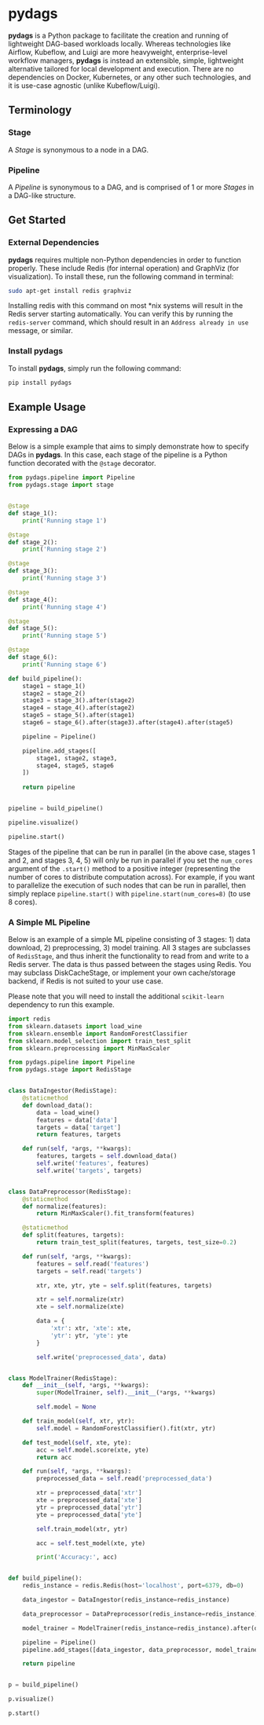 # pydags

**pydags** is a Python package to facilitate the creation and running of
lightweight DAG-based workloads locally. Whereas technologies like Airflow,
Kubeflow, and Luigi are more heavyweight, enterprise-level workflow managers,
**pydags** is instead an extensible, simple, lightweight alternative tailored
for local development and execution. There are no dependencies on Docker,
Kubernetes, or any other such technologies, and it is use-case agnostic (unlike
Kubeflow/Luigi).

## Terminology

### Stage

A *Stage* is synonymous to a node in a DAG.

### Pipeline

A *Pipeline* is synonymous to a DAG, and is comprised of 1 or more *Stages* in
a DAG-like structure.

## Get Started

### External Dependencies

**pydags** requires multiple non-Python dependencies in order to function properly.
These include Redis (for internal operation) and GraphViz (for visualization). To install these, run the following command in terminal:

```bash
sudo apt-get install redis graphviz
```

Installing redis with this command on most *nix systems will result in the
Redis server starting automatically. You can verify this by running the
`redis-server` command, which should result in an `Address already in use`
message, or similar.

### Install pydags

To install **pydags**, simply run the following command:

```bash
pip install pydags
```

## Example Usage

### Expressing a DAG

Below is a simple example that aims to simply demonstrate how to specify DAGs
in **pydags**. In this case, each stage of the pipeline is a Python function
decorated with the `@stage` decorator.

```python
from pydags.pipeline import Pipeline
from pydags.stage import stage


@stage
def stage_1():
    print('Running stage 1')

@stage
def stage_2():
    print('Running stage 2')

@stage
def stage_3():
    print('Running stage 3')

@stage
def stage_4():
    print('Running stage 4')

@stage
def stage_5():
    print('Running stage 5')

@stage
def stage_6():
    print('Running stage 6')

def build_pipeline():
    stage1 = stage_1()
    stage2 = stage_2()
    stage3 = stage_3().after(stage2)
    stage4 = stage_4().after(stage2)
    stage5 = stage_5().after(stage1)
    stage6 = stage_6().after(stage3).after(stage4).after(stage5)

    pipeline = Pipeline()

    pipeline.add_stages([
        stage1, stage2, stage3,
        stage4, stage5, stage6
    ])
    
    return pipeline


pipeline = build_pipeline()

pipeline.visualize()

pipeline.start()
```

Stages of the pipeline that can be run in parallel (in the above case, stages 1
and 2, and stages 3, 4, 5) will only be run in parallel if you set the
`num_cores` argument of the `.start()` method to a positive integer
(representing the number of cores to distribute computation across). For
example, if you want to parallelize the execution of such nodes that can be run
in parallel, then simply replace `pipeline.start()` with
`pipeline.start(num_cores=8)` (to use 8 cores).

### A Simple ML Pipeline

Below is an example of a simple ML pipeline consisting of 3 stages: 1) data
download, 2) preprocessing, 3) model training. All 3 stages are subclasses of
`RedisStage`, and thus inherit the functionality to read from and write to a
Redis server. The data is thus passed between the stages using Redis. You may
subclass DiskCacheStage, or implement your own cache/storage backend, if Redis
is not suited to your use case.

Please note that you will need to install the additional `scikit-learn`
dependency to run this example.

```python
import redis
from sklearn.datasets import load_wine
from sklearn.ensemble import RandomForestClassifier
from sklearn.model_selection import train_test_split
from sklearn.preprocessing import MinMaxScaler

from pydags.pipeline import Pipeline
from pydags.stage import RedisStage


class DataIngestor(RedisStage):
    @staticmethod
    def download_data():
        data = load_wine()
        features = data['data']
        targets = data['target']
        return features, targets

    def run(self, *args, **kwargs):
        features, targets = self.download_data()
        self.write('features', features)
        self.write('targets', targets)


class DataPreprocessor(RedisStage):
    @staticmethod
    def normalize(features):
        return MinMaxScaler().fit_transform(features)

    @staticmethod
    def split(features, targets):
        return train_test_split(features, targets, test_size=0.2)

    def run(self, *args, **kwargs):
        features = self.read('features')
        targets = self.read('targets')

        xtr, xte, ytr, yte = self.split(features, targets)

        xtr = self.normalize(xtr)
        xte = self.normalize(xte)

        data = {
            'xtr': xtr, 'xte': xte,
            'ytr': ytr, 'yte': yte
        }

        self.write('preprocessed_data', data)


class ModelTrainer(RedisStage):
    def __init__(self, *args, **kwargs):
        super(ModelTrainer, self).__init__(*args, **kwargs)

        self.model = None

    def train_model(self, xtr, ytr):
        self.model = RandomForestClassifier().fit(xtr, ytr)

    def test_model(self, xte, yte):
        acc = self.model.score(xte, yte)
        return acc

    def run(self, *args, **kwargs):
        preprocessed_data = self.read('preprocessed_data')

        xtr = preprocessed_data['xtr']
        xte = preprocessed_data['xte']
        ytr = preprocessed_data['ytr']
        yte = preprocessed_data['yte']

        self.train_model(xtr, ytr)

        acc = self.test_model(xte, yte)

        print('Accuracy:', acc)


def build_pipeline():
    redis_instance = redis.Redis(host='localhost', port=6379, db=0)

    data_ingestor = DataIngestor(redis_instance=redis_instance)

    data_preprocessor = DataPreprocessor(redis_instance=redis_instance).after(data_ingestor)

    model_trainer = ModelTrainer(redis_instance=redis_instance).after(data_preprocessor)

    pipeline = Pipeline()
    pipeline.add_stages([data_ingestor, data_preprocessor, model_trainer])

    return pipeline


p = build_pipeline()

p.visualize()

p.start()
```
